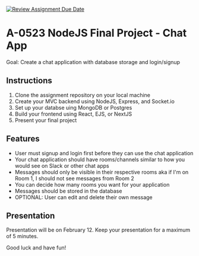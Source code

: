 [![Review Assignment Due Date](https://classroom.github.com/assets/deadline-readme-button-24ddc0f5d75046c5622901739e7c5dd533143b0c8e959d652212380cedb1ea36.svg)](https://classroom.github.com/a/fZ0nxOVK)
# A-0523 NodeJS Final Project - Chat App

Goal: Create a chat application with database storage and login/signup

## Instructions

1. Clone the assignment repository on your local machine
2. Create your MVC backend using NodeJS, Express, and Socket.io
3. Set up your databse uing MongoDB or Postgres
4. Build your frontend using React, EJS, or NextJS
5. Present your final project

## Features

- User must signup and login first before they can use the chat application
- Your chat application should have rooms/channels similar to how you would see on Slack or other chat apps
- Messages should only be visible in their respective rooms aka if I'm on Room 1, I should not see messages from Room 2
- You can decide how many rooms you want for your application
- Messages should be stored in the database
- OPTIONAL: User can edit and delete their own message

## Presentation

Presentation will be on February 12. Keep your presentation for a maximum of 5 minutes.

Good luck and have fun!
